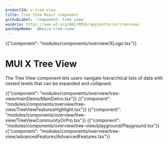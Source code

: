 ```yaml
---
productId: x-tree-view
title: Tree View React component
githubLabel: 'component: tree view'
waiAria: https://www.w3.org/WAI/ARIA/apg/patterns/treeview/
packageName: '@mui/x-tree-view'
---
```


{{"component": "modules/components/overview/XLogo.tsx"}}

# MUI X Tree View

<p class="description">The Tree View component lets users navigate hierarchical lists of data with nested levels that can be expanded and collapsed.</p>

{{"component": "modules/components/overview/tree-view/mainDemo/MainDemo.tsx"}}
{{"component": "modules/components/overview/tree-view/TreeViewFeaturesHighlight.tsx"}}
{{"component": "modules/components/overview/tree-view/TreeViewCommunityOrPro.tsx"}}
{{"component": "modules/components/overview/tree-view/playground/Playground.tsx"}}
{{"component": "modules/components/overview/tree-view/advancedFeatures/AdvancedFeatures.tsx"}}
